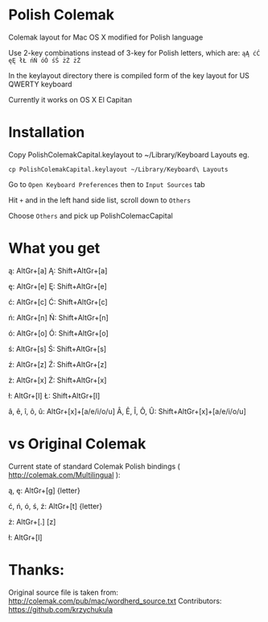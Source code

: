 # Polish Colemak
Colemak layout for Mac OS X modified for Polish language

Use 2-key combinations instead of 3-key for Polish letters,
which are: `ąĄ ćĆ ęĘ łŁ ńŃ óÓ śŚ żŹ żŻ`

In the keylayout directory there is compiled form of the
key layout for US QWERTY keyboard

Currently it works on OS X El Capitan

# Installation
Copy PolishColemakCapital.keylayout to ~/Library/Keyboard Layouts eg.

`cp PolishColemakCapital.keylayout ~/Library/Keyboard\ Layouts`

Go to `Open Keyboard Preferences` then to `Input Sources` tab

Hit `+` and in the left hand side list, scroll down to `Others`

Choose `Others` and pick up PolishColemacCapital

# What you get

ą: AltGr+[a] Ą: Shift+AltGr+[a]

ę: AltGr+[e] Ę: Shift+AltGr+[e]

ć: AltGr+[c] Ć: Shift+AltGr+[c]

ń: AltGr+[n] Ń: Shift+AltGr+[n]

ó: AltGr+[o] Ó: Shift+AltGr+[o]

ś: AltGr+[s] Ś: Shift+AltGr+[s]

ź: AltGr+[z] Ź: Shift+AltGr+[z]

ż: AltGr+[x] Ż: Shift+AltGr+[x]

ł: AltGr+[l] Ł: Shift+AltGr+[l]

â, ê, î, ô, û: AltGr+[x]+[a/e/i/o/u] Â, Ê, Î, Ô, Û: Shift+AltGr+[x]+[a/e/i/o/u]

# vs Original Colemak
Current state of standard Colemak Polish bindings ( http://colemak.com/Multilingual ):

ą, ę: AltGr+[g] {letter}

ć, ń, ó, ś, ź: AltGr+[t] {letter}

ż: AltGr+[.] [z]

ł: AltGr+[l]

# Thanks:
Original source file is taken from: http://colemak.com/pub/mac/wordherd_source.txt
Contributors: https://github.com/krzychukula
